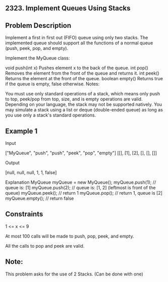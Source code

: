 ## 2323. Implement Queues Using Stacks
## Problem Description

Implement a first in first out (FIFO) queue using only two stacks. The implemented queue should support all the functions of a normal queue (push, peek, pop, and empty).

Implement the MyQueue class:

void push(int x) Pushes element x to the back of the queue.
int pop() Removes the element from the front of the queue and returns it.
int peek() Returns the element at the front of the queue.
boolean empty() Returns true if the queue is empty, false otherwise.
Notes:

You must use only standard operations of a stack, which means only push to top, peek/pop from top, size, and is empty operations are valid.
Depending on your language, the stack may not be supported natively. You may simulate a stack using a list or deque (double-ended queue) as long as you use only a stack's standard operations.


## Example 1

Input

["MyQueue", "push", "push", "peek", "pop", "empty"]
[[], [1], [2], [], [], []]

Output

[null, null, null, 1, 1, false]

Explanation
MyQueue myQueue = new MyQueue();
myQueue.push(1); // queue is: [1]
myQueue.push(2); // queue is: [1, 2] (leftmost is front of the queue)
myQueue.peek(); // return 1
myQueue.pop(); // return 1, queue is [2]
myQueue.empty(); // return false

## Constraints

1 <= x <= 9

At most 100 calls will be made to push, pop, peek, and empty.

All the calls to pop and peek are valid.

## Note:
This problem asks for the use of 2 Stacks. (Can be done with one)